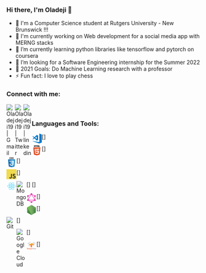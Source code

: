 ### Hi there, I'm Oladeji 👋


- 🔭 I'm a Computer Science student at Rutgers University - New Brunswick !!!
- 🌱 I'm currently working on Web development for a social media app with MERNG stacks
- 🤣 I’m currently learning python libraries like tensorflow and pytorch on coursera 
- 👯 I’m looking for a Software Engineering internship for the Summer 2022 
- 🥅 2021 Goals: Do Machine Learning research with a professor 
- ⚡ Fun fact: I love to play chess


### Connect with me: 



[<img align= "left" alt="Oladeji19 | Gmail" width= "22px" src="https://cdn.jsdelivr.net/npm/simple-icons@v3/icons/gmail.svg" />][gmail] 
[<img align= "left" alt="Oladeji19 | Twitter" width= "22px" src="https://cdn.jsdelivr.net/npm/simple-icons@v3/icons/twitter.svg" />][twitter] 
[<img align= "left" alt="Oladeji19 | linkedin" width= "22px" src="https://cdn.jsdelivr.net/npm/simple-icons@v3/icons/linkedin.svg" />][linkedin] 

<br /> 

### Languages and Tools:

[<img align="left" alt="Visual Studio Code" width="26px" src= "https://raw.githubusercontent.com/github/explore/80688e429a7d4ef2fca1e82350fe8e3517d3494d/topics/visual-studio-code/visual-studio-code.png" />]  

 
[<img align="left" alt="HTML5" width="26px" src= "https://raw.githubusercontent.com/github/explore/80688e429a7d4ef2fca1e82350fe8e3517d3494d/topics/html/html.png" />] 

[<img align="left" alt="CSS3" width="26px" src= "https://raw.githubusercontent.com/github/explore/80688e429a7d4ef2fca1e82350fe8e3517d3494d/topics/css/css.png" />] 
 
[<img align="left" alt="JavaScript" width="26px" src= "https://raw.githubusercontent.com/github/explore/80688e429a7d4ef2fca1e82350fe8e3517d3494d/topics/javascript/javascript.png" />] 


[<img align="left" alt="React" width="26px" src= "https://raw.githubusercontent.com/github/explore/80688e429a7d4ef2fca1e82350fe8e3517d3494d/topics/react/react.png" />] 
[<img align="left" alt="MongoDB" width="26px" src= "https://camo.githubusercontent.com/392fa71fd2737088b6d21ba33f3d2fb6e1ac7c61142cdbe56c1d688ecf781ab8/68747470733a2f2f696d672e736869656c64732e696f2f62616467652f2d4d6f6e676f44422d626c61636b3f7374796c653d666c61742d737175617265266c6f676f3d6d6f6e676f6462" />] 

[<img align="left" alt="GraphQL" width="26px" src= "https://raw.githubusercontent.com/github/explore/80688e429a7d4ef2fca1e82350fe8e3517d3494d/topics/graphql/graphql.png" />] 

[<img align="left" alt="Node.js" width="26px" src= "https://raw.githubusercontent.com/github/explore/80688e429a7d4ef2fca1e82350fe8e3517d3494d/topics/nodejs/nodejs.png" />] 

[<img align="left" alt="Git" width="26px" src= "https://camo.githubusercontent.com/edd3031a0956c904634f9a394267a6ba61e9a0bb95c9512a1fbc0725b4014d03/68747470733a2f2f696d672e736869656c64732e696f2f62616467652f2d4769742d626c61636b3f7374796c653d666c61742d737175617265266c6f676f3d676974" />] 
 
[<img align="left" alt="Google Cloud" width="26px" src= "https://camo.githubusercontent.com/9c789129e7259ef66a90802d64cf38ac9cdf5fd7ea8828b35e7e548c6413bd53/68747470733a2f2f696d672e736869656c64732e696f2f62616467652f476f6f676c65253230436c6f75642d626c61636b3f7374796c653d666c61742d737175617265266c6f676f3d676f6f676c652d636c6f7564" />] 

[<img align="left" alt="TensorFlow" width="26px" src= "https://raw.githubusercontent.com/github/explore/80688e429a7d4ef2fca1e82350fe8e3517d3494d/topics/tensorflow/tensorflow.png" />] 


<br /> 
<br /> 

[gmail]: https://mail.google.com/mail/?tab=rm&authuser=0&ogbl 
[twitter]: https://twitter.com/OladejiFagbewe1 
[linkedin]: https://www.linkedin.com/in/oladeji-fagbewesa-76b6a81a6/ 


